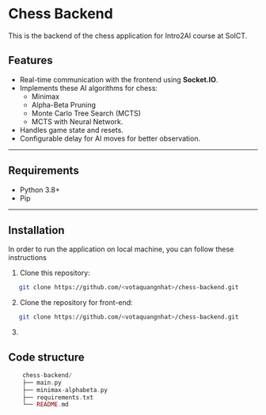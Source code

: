 # Chess Backend

This is the backend of the chess application for Intro2AI course at SoICT.

## Features
- Real-time communication with the frontend using **Socket.IO**.
- Implements these AI algorithms for chess:
  - Minimax
  - Alpha-Beta Pruning
  - Monte Carlo Tree Search (MCTS)
  - MCTS with Neural Network.
- Handles game state and resets.
- Configurable delay for AI moves for better observation.

---

## Requirements

- Python 3.8+
- Pip
---

## Installation
In order to run the application on local machine, you can follow these instructions

1. Clone this repository:
```bash
   git clone https://github.com/<votaquangnhat>/chess-backend.git
```

2. Clone the repository for front-end:
```bash
   git clone https://github.com/<votaquangnhat>/chess-backend.git
```
3. 

## Code structure

```php
    chess-backend/
    ├── main.py
    ├── minimax-alphabeta.py
    ├── requirements.txt
    └── README.md
```

